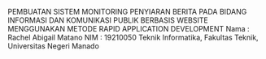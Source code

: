 PEMBUATAN SISTEM MONITORING PENYIARAN BERITA PADA BIDANG INFORMASI DAN KOMUNIKASI PUBLIK BERBASIS WEBSITE MENGGUNAKAN METODE RAPID APPLICATION DEVELOPMENT
Nama    : Rachel Abigail Matano
NIM     : 19210050
Teknik Informatika, Fakultas Teknik, Universitas Negeri Manado
